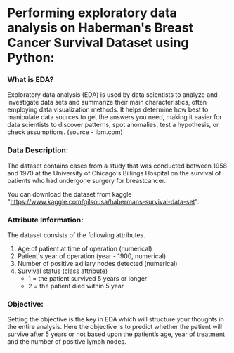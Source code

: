 # Performing exploratory data analysis on Haberman's Breast Cancer Survival Dataset using Python:

### What is EDA?
Exploratory data analysis (EDA) is used by data scientists to analyze and investigate data sets and summarize their main characteristics, often employing data visualization methods. It helps determine how best to manipulate data sources to get the answers you need, making it easier for data scientists to discover patterns, spot anomalies, test a hypothesis, or check assumptions. (source - ibm.com)

### Data Description:
The dataset contains cases from a study that was conducted between 1958 and 1970 at the University of Chicago's Billings Hospital on the survival of patients who had undergone surgery for breastcancer.

You can download the dataset from kaggle "https://www.kaggle.com/gilsousa/habermans-survival-data-set".

### Attribute Information:
The dataset consists of the following attributes.
1. Age of patient at time of operation (numerical)
2. Patient's year of operation (year - 1900, numerical)
3. Number of positive axillary nodes detected (numerical)
4. Survival status (class attribute)
   - 1 = the patient survived 5 years or longer
   - 2 = the patient died within 5 year

### Objective:
Setting the objective is the key in EDA which will structure your thoughts in the entire analysis. Here the objective is to predict whether the patient will survive after 5 years or not based upon the patient’s age, year of treatment and the number of positive lymph nodes.

